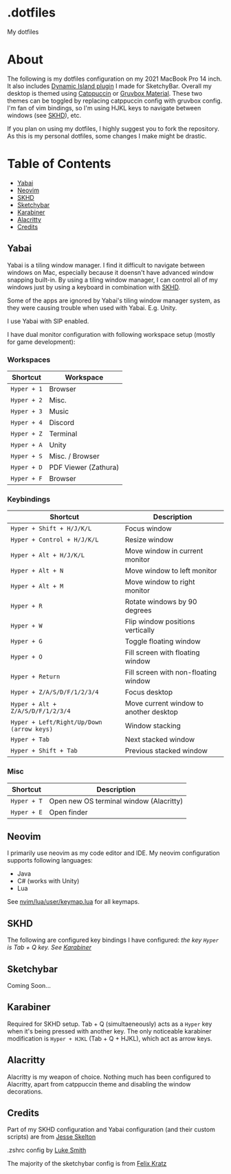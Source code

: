 # .dotfiles
My dotfiles

# About

The following is my dotfiles configuration on my 2021 MacBook Pro 14 inch. It also includes [Dynamic Island plugin](https://github.com/crissNb/Dynamic-Island-Sketchybar) I made for SketchyBar.
Overall my desktop is themed using [Catppuccin](https://github.com/catppuccin/catppuccin) or [Gruvbox Material](https://github.com/sainnhe/gruvbox-material). These two themes can be toggled by replacing catppuccin config with gruvbox config. I'm fan of vim bindings, so I'm using HJKL keys to navigate
between windows (see [SKHD](#skhd)), etc.

If you plan on using my dotfiles, I highly suggest you to fork the repository. As this is my personal dotfiles, some changes I make might be drastic.

# Table of Contents

* [Yabai](#yabai)
* [Neovim](#neovim)
* [SKHD](#skhd)
* [Sketchybar](#sketchybar)
* [Karabiner](#karabiner)
* [Alacritty](#alacritty)
* [Credits](#credits)

## Yabai

Yabai is a tiling window manager. I find it difficult to navigate between windows on Mac, especially because it doensn't have advanced window snapping built-in.
By using a tiling window manager, I can control all of my windows just by using a keyboard in combination with [SKHD](#skhd).

Some of the apps are ignored by Yabai's tiling window manager system, as they were causing trouble when used with Yabai. E.g. Unity.

I use Yabai with SIP enabled.

I have dual monitor configuration with following workspace setup (mostly for game development):

### Workspaces
|Shortcut|Workspace|
|--------|---------|
|`Hyper + 1`|Browser|
|`Hyper + 2`|Misc.|
|`Hyper + 3`|Music|
|`Hyper + 4`|Discord|
|`Hyper + Z`|Terminal|
|`Hyper + A`|Unity|
|`Hyper + S`|Misc. / Browser|
|`Hyper + D`|PDF Viewer (Zathura)|
|`Hyper + F`|Browser|

### Keybindings
|Shortcut|Description|
|--------|-----------|
|`Hyper + Shift + H/J/K/L`|Focus window|
|`Hyper + Control + H/J/K/L`|Resize window|
|`Hyper + Alt + H/J/K/L`|Move window in current monitor|
|`Hyper + Alt + N`|Move window to left monitor|
|`Hyper + Alt + M`|Move window to right monitor|
|`Hyper + R`|Rotate windows by 90 degrees|
|`Hyper + W`|Flip window positions vertically|
|`Hyper + G`|Toggle floating window|
|`Hyper + O`|Fill screen with floating window|
|`Hyper + Return`|Fill screen with non-floating window|
|`Hyper + Z/A/S/D/F/1/2/3/4`|Focus desktop|
|`Hyper + Alt + Z/A/S/D/F/1/2/3/4`|Move current window to another desktop|
|`Hyper + Left/Right/Up/Down (arrow keys)`|Window stacking|
|`Hyper + Tab`|Next stacked window|
|`Hyper + Shift + Tab`|Previous stacked window|

### Misc
|Shortcut|Description|
|--------|-----------|
|`Hyper + T`|Open new OS terminal window (Alacritty)|
|`Hyper + E`|Open finder|

## Neovim

I primarily use neovim as my code editor and IDE. My neovim configuration supports following languages:
- Java
- C# (works with Unity)
- Lua

See [nvim/lua/user/keymap.lua](https://github.com/crissNb/dotfiles/blob/6389b8dd84c993df4cb78546be7e3c800c5bd81e/nvim/lua/user/keymap.lua) for all keymaps.

## SKHD

The following are configured key bindings I have configured:
*the key `Hyper` is Tab + Q key. See [Karabiner](#karabiner)*

## Sketchybar

Coming Soon...

## Karabiner

Required for SKHD setup. Tab + Q (simultaeneously) acts as a `Hyper` key when it's being pressed with another key.
The only noticeable karabiner modification is `Hyper + HJKL` (Tab + Q + HJKL), which act as arrow keys.

## Alacritty

Alacritty is my weapon of choice. Nothing much has been configured to Alacritty, apart from catppuccin theme and disabling the window decorations.

## Credits

Part of my SKHD configuration and Yabai configuration (and their custom scripts) are from [Jesse Skelton](https://www.notion.so/Yabai-8da3b829872d432fac43181b7ff628fc)

.zshrc config by [Luke Smith](https://github.com/LukeSmithxyz/voidrice)

The majority of the sketchybar config is from [Felix Kratz](https://github.com/FelixKratz/dotfiles/)
